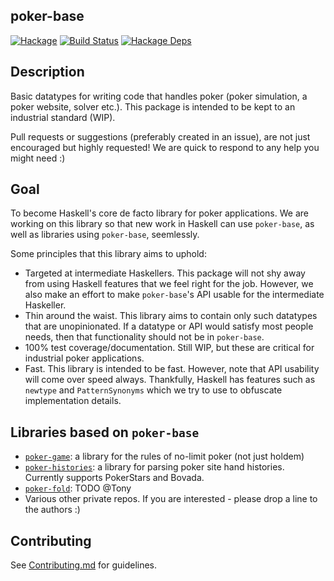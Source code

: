 ## poker-base

[![Hackage](https://img.shields.io/hackage/v/poker-base.svg)](https://hackage.haskell.org/package/poker-base)
[![Build Status](https://github.com/santiweight/poker-base/workflows/haskell-ci/badge.svg)](https://github.com/santiweight/poker-base/actions?query=workflow%3Ahaskell-ci) [![Hackage Deps](https://img.shields.io/hackage-deps/v/poker-base.svg)](http://packdeps.haskellers.com/reverse/{{name}})

## Description

Basic datatypes for writing code that handles poker (poker simulation, a poker website, solver etc.). This package is intended to be kept to an industrial standard (WIP).

Pull requests or suggestions (preferably created in an issue), are not just encouraged but highly requested! We are quick to respond to any help you might need :)

## Goal

To become Haskell's core de facto library for poker applications. We are working on this library so that new work in Haskell can use `poker-base`, as well as libraries using `poker-base`, seemlessly.

Some principles that this library aims to uphold:
 - Targeted at intermediate Haskellers. This package will not shy away from using Haskell features that we feel right for the job. However, we also make an effort to make `poker-base`'s API usable for the intermediate Haskeller.
 - Thin around the waist. This library aims to contain only such datatypes that are unopinionated. If a datatype or API would satisfy most people needs, then that functionality should not be in `poker-base`.
 - 100% test coverage/documentation. Still WIP, but these are critical for industrial poker applications.
 - Fast. This library is intended to be fast. However, note that API usability will come over speed always. Thankfully, Haskell has features such as `newtype` and `PatternSynonyms` which we try to use to obfuscate implementation details.

## Libraries based on `poker-base`

 - [`poker-game`](https://github.com/santiweight/poker-game): a library for the rules of no-limit poker (not just holdem)
 - [`poker-histories`](https://github.com/santiweight/poker-histories): a library for parsing poker site hand histories. Currently supports PokerStars and Bovada.
 - [`poker-fold`](https://github.com/tonyday567/poker-fold): TODO @Tony
 - Various other private repos. If you are interested - please drop a line to the authors :)

## Contributing

See [Contributing.md](Contributing.md) for guidelines.

